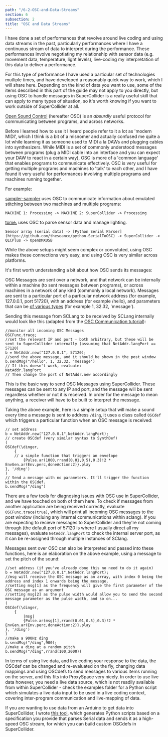 ```yaml
---
path: "/6-2-OSC-and-Data-Streams"
section: 6
subsection: 2
title: "OSC and Data Streams"
---
```


I have done a set of performances that revolve around live coding and using data streams in the past, particularly performances where I have a continuous stream of data to interpret during the performance. These performances involve negotiating my relationship with sensor data (e.g. movement data, temperature, light levels), live-coding my interpretation of this data to deliver a performance.

For this type of performance I have used a particular set of technologies mutliple times, and have developed a reasonably quick way to work, which I will share here. Depending on the kind of data you want to use, some of the items described in this part of the guide may not apply to you directly, but using OSC to handle messages in SuperCollider is a really useful skill that can apply to many types of situation, so it's worth knowing if you want to work outside of SuperCollider at all.

[Open Sound Control](http://opensoundcontrol.org/introduction-osc) (hereafter OSC) is an _absurdly_ useful protocol for communicating between programs, and across networks.

Before I learned how to use it I heard people refer to it a lot as 'modern MIDI', which I think is a bit of a misnomer and actually confused me quite a lot while learning it as someone used to MIDI a la DAWs and plugging cables into synthesizers. While MIDI is a set of commonly understood messages between programs (plug a MIDI cable into an interface and you can expect your DAW to react in a certain way), OSC is more of a 'common language' that enables programs to communicate effectively. OSC is very useful for getting multiple programs and machines to 'talk' to each other, and I have found it very useful for performances involving multiple programs and machines running together.

For example:

[sampler-sampler](https://www.youtube.com/watch?v=dY6oSwoRRho) uses OSC to communicate information about emulated stitching between two machines and multiple programs:

`MACHINE 1: Processing -> MACHINE 2: SuperCollider -> Processing`

[tome.](http://www.charliedearnley.com/portfolio/tome/) uses OSC to parse sensor data and manage lighting.

`Sensor array (serial data) -> [Python Serial Parser](https://github.com/theseanco/python-SerialToOSC) -> SuperCollider -> QLCPlus -> OpenDMXUSB`

While the above setups might seem complex or convoluted, using OSC makes these connections very easy, and using OSC is very similar across platforms.

It's first worth understanding a bit about how OSC sends its messages:

OSC Messages are sent over a network, and that network can be internally within a machine (to sent messages between programs), or across machines in a network of any kind (commonly a local network). Messages are sent to a particular port of a particular network address (for example, 127.0.0.1, port 51720), with an address (for example /hello), and parameters that can be [of various types](http://opensoundcontrol.org/spec-1_0) (for example 1, 32.32, 'message').

Sending this message from SCLang to be received by SCLang internally would look like this (adapted from the [OSC Communication tutorial](http://doc.sccode.org/Guides/OSC_communication.html)):

```supercollider
//monitor all incoming OSC Messages
OSCFunc.trace;
//set the relevant IP and port - both arbitrary, but these will be sent to SuperCollider internally (assuming that NetAddr.langPort == 57120)
b = NetAddr.new("127.0.0.1", 57120);
//send the above message, and it should be shown in the post window
b.sendMsg("/hello", 1, 32.32, 'message')
// If this doesn't work, evaluate:
NetAddr.langPort
// Then change the port of NetAddr.new accordingly
```

This is the basic way to send OSC Messages using SuperCollider. These messages can be sent to any IP and port, and the message will be sent regardless whether or not it is received. In order for the message to mean anything, a receiver will have to be built to interpret the message.

Taking the above example, here is a simple setup that will make a sound every time a message is sent to address `/ding`, it uses a class called `OSCdef` which triggers a particular function when an OSC message is received:

```supercollider
// set address
b = NetAddr.new("127.0.0.1",NetAddr.langPort);
// create OSCdef (very similar syntax to SynthDef)
(
OSCdef(\dinger,
	{
    // a simple function that triggers an envelope
		{Pulse.ar(1000,rrand(0.01,0.5),0.3)!2 * EnvGen.ar(Env.perc,doneAction:2)}.play
}, '/ding')
)
// Send a message with no parameters. It'll trigger the function within the OSCdef.
b.sendMsg("/ding")
```

There are a few tools for diagnosing issues with OSC use in SuperCollider, and we have touched on both of them here. To check if messages from another application are being received correctly, evaluate `OSCFunc.trace(true)`, which will print all incoming OSC messages to the post window (incluing any internal communications within sclang). If you are expecting to recieve messages to SuperCollider and they're not coming through (the default port of 57120 is where I usually direct all my messages), evaluate `NetAddr.langPort` to check the internal server port, as it can be re-assigned through multiple instances of SClang.

Messages sent over OSC can also be interpreted and passed into these functions, here is an elaboration on the above example, using a message to set the pitch of the sound:

```supercollider
//set address (if you've already done this no need to do it again)
b = NetAddr.new("127.0.0.1",NetAddr.langPort);
//msg will receive the OSC message as an array, with index 0 being the address and index 1 onwards being the message.
//setting msg[1] as the frequency will give the first parameter of the OSC message as an argument
//setting msg[2] as the pulse width would allow you to send the second message parameter as the pulse width, and so on...
(
OSCdef(\dinger,
	{
		|msg|
		{Pulse.ar(msg[1],rrand(0.01,0.5),0.3)!2 * EnvGen.ar(Env.perc,doneAction:2)}.play
}, '/ding')
)
//make a 900Hz ding
b.sendMsg("/ding",900);
//make a ding at a random pitch
b.sendMsg("/ding",rrand(100,2000))
```

In terms of using live data, and live coding your response to the data, the OSCdef can be changed and re-evaluated on the fly, changing data mappings and using OSCdefs to send messages to various items running on the server, and this fits into ProxySpace very nicely. In order to use live data however, you need a live data source, which is not readily available from within SuperCollider - check the examples folder for a Python script which simulates a live data input to be used in a live coding context, covering inter-program communication and live-mapping of data.

If you are wanting to use data from an Arduino to get data into SuperCollider, I wrote [this tool](https://github.com/theseanco/python-SerialToOSC), which generates Python scripts based on a specification you provide that parses Serial data and sends it as a high-speed OSC stream, for which you can build custom OSCdefs in SuperCollider.
